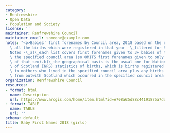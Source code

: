 ```yaml
---
category:
- Renfrewshire
- Open Data
- Population and Society
license: ''
maintainer: Renfrewshire Council
maintainer_email: someone@example.com
notes: "<p>Babies' first forenames by Council area, 2018 based on the records for\
  \ all the births which were registered in that year -\_filtered for Renfrewshire.\_\
  Notes -\_a)\_each list covers first forenames given to 3+ babies of that sex in\
  \ the specified council area (so OMITS first forenames given to only 1-2 babies\
  \ of that sex).b)\_the geographical basis is the usual one for National Records\
  \ of Scotland (NRS) statistics of births, which is births registered in Scotland\
  \ to mothers who lived in the specified council area plus any births to mothers\
  \ from outwith Scotland which occurred in the specified council area.</p>"
organization: Renfrewshire Council
resources:
- format: html
  name: Description
  url: https://www.arcgis.com/home/item.html?id=e708a65d88c44191875a7ddb8c748113
- format: TABLE
  name: TABLE
  url: ''
schema: default
title: Baby First Names 2018 (girls)
---
```

